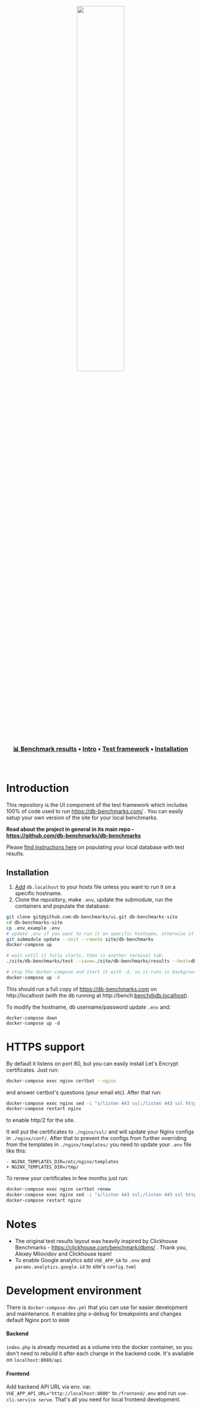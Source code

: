 <p align="center">
  <a href="https://db-benchmarks.com" target="_blank" rel="noopener">
    <img id="intro" src="./logo.svg" width="50%" alt="db-benchmarks logo" style="color: white">
  </a>
</p>

<h3 align="center">
  <a href="https://db-benchmarks.com">📊 Benchmark results</a> •
  <a href="#introduction">Intro</a> •
  <a href="https://github.com/db-benchmarks/db-benchmarks/#intro">Test framework</a> •
  <a href="#installation">Installation</a>
</h3>

<p>&nbsp;</p>

# Introduction

This repository is the UI component of the test framework which includes 100% of code used to run https://db-benchmarks.com/ . You can easily setup your own version of the site for your local benchmarks.

**Read about the project in general in its main repo - https://github.com/db-benchmarks/db-benchmarks**

Please [find instructions here](https://github.com/db-benchmarks/db-benchmarks#save-to-db-to-visualize) on populating your local database with test results.

## Installation

1. [Add](https://linuxize.com/post/how-to-edit-your-hosts-file/) `db.localhost` to your hosts file unless you want to run it on a specific hostname.
2. Clone the repository, make `.env`, update the submodule, run the containers and populate the database:
```bash
git clone git@github.com:db-benchmarks/ui.git db-benchmarks-site
cd db-benchmarks-site
cp .env_example .env
# update .env if you want to run it on specific hostname, otherwise it will run on localhost and db.localhost
git submodule update --init --remote site/db-benchmarks
docker-compose up

# wait until it fully starts, then in another terminal tab:
./site/db-benchmarks/test --save=./site/db-benchmarks/results --host=db.localhost --port=80 --username=bench --password=bench

# stop the docker-compose and start it with -d, so it runs in background
docker-compose up -d
```

This should run a full copy of https://db-benchmarks.com on http://localhost (with the db running at http://bench:bench@db.localhost).

To modify the hostname, db username/password update `.env` and:
```
docker-compose down
docker-compose up -d
```

# HTTPS support

By default it listens on port 80, but you can easily install Let's Encrypt certificates. Just run:

```bash
docker-compose exec nginx certbot --nginx
```

and answer certbot's questions (your email etc). After that run:

```bash
docker-compose exec nginx sed -i "s/listen 443 ssl;/listen 443 ssl http2;/" /etc/nginx/conf.d/site.conf
docker-compose restart nginx
```

to enable http/2 for the site.

It will put the certificates to `./nginx/ssl/` and will update your Nginx configs in `./nginx/conf/`. After that to prevent the configs from further overriding from the templates in `./nginx/templates/` you need to update your `.env` file like this:

```
- NGINX_TEMPLATES_DIR=/etc/nginx/templates
+ NGINX_TEMPLATES_DIR=/tmp/
```

To renew your certificates in few months just run:

```bash
docker-compose exec nginx certbot renew
docker-compose exec nginx sed -i "s/listen 443 ssl;/listen 443 ssl http2;/" /etc/nginx/conf.d/site.conf
docker-compose restart nginx
```

# Notes

* The original test results layout was heavily inspired by Clickhouse Benchmarks - https://clickhouse.com/benchmark/dbms/ . Thank you, Alexey Milovidov and Clickhouse team!
* To enable Google analytics add `VUE_APP_GA` to `.env` and `params.analytics.google.id` to site's `config.toml`

# Development environment

There is `docker-compose-dev.yml` that you can use for easier development and maintenance. It enables php x-debug for breakpoints and changes default Nginx port to `8080`

#### Backend

`index.php` is already mounted as a volume into the docker container, so you don't need to rebuild it after each change in the backend code.
It's available on `localhost:8080/api`

#### Frontend

Add backend API URL via env. var.  `VUE_APP_API_URL="http://localhost:8080"` to `/frontend/.env` and run `vue-cli-service serve`. That's all you need for local frontend development.

